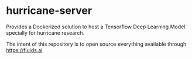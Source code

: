 # hurricane-server
Provides a Dockerized solution to host a Tensorflow Deep Learning Model specially for hurricane research. 

The intent of this repository is to open source everything available through https://fluids.ai
